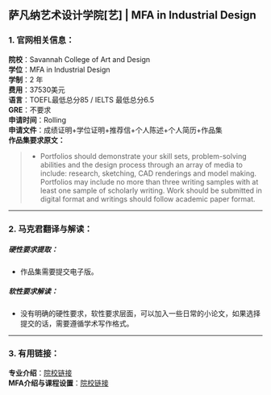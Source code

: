 ## 萨凡纳艺术设计学院[艺] | MFA in Industrial Design

### 1. 官网相关信息：

**院校**：Savannah College of Art and Design  
**学位**：MFA in Industrial Design  
**学制**：2 年  
**费用**：37530美元  
**语言**：TOEFL最低总分85 / IELTS 最低总分6.5  
**GRE**：不要求    
**申请时间**：Rolling  
**申请文件**：成绩证明+学位证明+推荐信+个人陈述+个人简历+作品集  
**作品集要求原文：**   

> - Portfolios should demonstrate your skill sets, problem-solving abilities and the design process through an array of media to include: research, sketching, CAD renderings and model making. Portfolios may include no more than three writing samples with at least one sample of scholarly writing. Work should be submitted in digital format and writings should follow academic paper format.

---


### 2. 马克君翻译与解读：

##### 硬性要求提取：
- 作品集需要提交电子版。

##### 软性要求解读：
- 没有明确的硬性要求，软性要求层面，可以加入一些日常的小论文，如果选择提交的话，需要遵循学术写作格式。


---


### 3. 有用链接：

**专业介绍**：[院校链接](https://www.scad.edu/academics/programs/industrial-design)  
**MFA介绍与课程设置**：[院校链接](https://www.scad.edu/academics/programs/industrial-design/degrees/mfa)  
